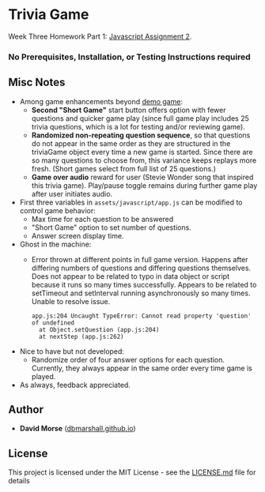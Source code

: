 # Trivia Game

Week Three Homework Part 1: [Javascript Assignment 2](http://ucb.bootcampcontent.com/UCB-Coding-Bootcamp/09-11-2017-UCB-Class-Repository-FSF-FT/blob/master/03-week/homework/part-1/homework-instructions.md).

### No Prerequisites, Installation, or Testing Instructions required

## Misc Notes

* Among game enhancements beyond [demo game](http://ucb.bootcampcontent.com/UCB-Coding-Bootcamp/09-11-2017-UCB-Class-Repository-FSF-FT/raw/master/03-week/homework/part-1/advanced-trivia-demo.mov):
  * **Second "Short Game"** start button offers option with fewer questions and quicker game play (since full game play includes 25 trivia questions, which is a lot for testing and/or reviewing game).
  * **Randomized non-repeating question sequence**, so that questions do not appear in the same order as they are structured in the triviaGame object every time a new game is started.  Since there are so many questions to choose from, this variance keeps replays more fresh. (Short games select from full list of 25 questions.)
  * **Game over audio** reward for user (Stevie Wonder song that inspired this trivia game).  Play/pause toggle remains during further game play after user initiates audio. 
* First three variables in `assets/javascript/app.js` can be modified to control game behavior:
  * Max time for each question to be answered
  * "Short Game" option to set number of questions. 
  * Answer screen display time.
* Ghost in the machine:
  * Error thrown at different points in full game version.  Happens after differing numbers of questions and differing questions themselves.  Does not appear to be related to typo in data object or script because it runs so many times successfully.  Appears to be related to setTimeout and setInterval running asynchronously so many times. Unable to resolve issue.

      ```
      app.js:204 Uncaught TypeError: Cannot read property 'question' of undefined
        at Object.setQuestion (app.js:204)
        at nextStep (app.js:262)
      ```
* Nice to have but not developed:
  * Randomize order of four answer options for each question. Currently, they always appear in the same order every time game is played. 
* As always, feedback appreciated. 

## Author

* **David Morse** ([dbmarshall.github.io](https://dbmarshall.github.io))

## License

This project is licensed under the MIT License - see the [LICENSE.md](LICENSE.md) file for details

